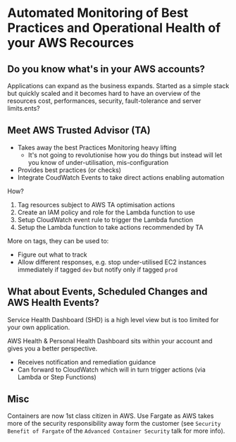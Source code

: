 # Automated Monitoring of Best Practices and Operational Health of your AWS Recources

## Do you know what's in your AWS accounts?

Applications can expand as the business expands. Started as a simple stack but quickly scaled and it becomes hard to have an overview of the resources cost, performances, security, fault-tolerance and server limits.ents?

## Meet AWS Trusted Advisor (TA)

- Takes away the best Practices Monitoring heavy lifting
  - It's not going to revolutionise how you do things but instead will let you know of under-utilisation, mis-configuration
- Provides best practices (or checks)
- Integrate CoudWatch Events to take direct actions enabling automation

How?

1. Tag resources subject to AWS TA optimisation actions
2. Create an IAM policy and role for the Lambda function to use
3. Setup CloudWatch event rule to trigger the Lambda function
4. Setup the Lambda function to take actions recommended by TA

More on tags, they can be used to:

- Figure out what to track
- Allow different responses, e.g. stop under-utilised EC2 instances immediately if tagged `dev` but notify only if tagged `prod`

## What about Events, Scheduled Changes and AWS Health Events?

Service Health Dashboard (SHD) is a high level view but is too limited for your own application.

AWS Health & Personal Health Dashboard sits within your account and gives you a better perspective.

- Receives notification and remediation guidance
- Can forward to CloudWatch which will in turn trigger actions (via Lambda or Step Functions)

## Misc

Containers are now 1st class citizen in AWS. Use Fargate as AWS takes more of the security responsibility away form the customer (see `Security Benefit of Fargate` of the `Advanced Container Security` talk for more info).
